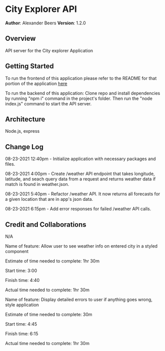 # City Explorer API

**Author**: Alexander Beers
**Version**: 1.2.0

## Overview
API server for the City explorer Application

## Getting Started
To run the frontend of this application please refer to the README for that portion of the application [here](https://github.com/Beers15/City-explorer/blob/main/README.md)

To run the backend of this application: Clone repo and install dependencies by running "npm i" command in the project's folder. Then run the "node index.js" command to start the API server.  

## Architecture
Node.js, express

## Change Log
08-23-2021 12:40pm - Initialize application with necessary packages and files.

08-23-2021 4:00pm - Create /weather API endpoint that takes longitude, latitude, and seach query data from a request and returns weather data if match is found in weather.json.

08-23-2021 5:40pm - Refactor /weather API. It now returns all forecasts for a given location that are in app's json data.

08-23-2021 6:15pm - Add error responses for failed /weather API calls. 

## Credit and Collaborations
N/A

Name of feature: Allow user to see weather info on entered city in a styled component

Estimate of time needed to complete: 1hr 30m

Start time: 3:00

Finish time: 4:40

Actual time needed to complete: 1hr 30m

Name of feature: Display detailed errors to user if anything goes wrong, style application

Estimate of time needed to complete: 30m

Start time: 4:45

Finish time: 6:15

Actual time needed to complete: 1hr 30m 
